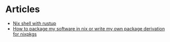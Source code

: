 # Articles
* [Nix shell with rustup](https://ayats.org/blog/nix-rustup/)
* [How to package my software in nix or write my own package derivation for nixpkgs](https://unix.stackexchange.com/questions/717168/how-to-package-my-software-in-nix-or-write-my-own-package-derivation-for-nixpkgs)
